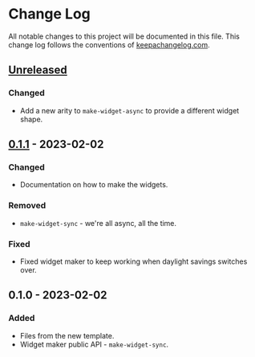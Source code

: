 # Change Log
All notable changes to this project will be documented in this file. This change log follows the conventions of [keepachangelog.com](http://keepachangelog.com/).

## [Unreleased]
### Changed
- Add a new arity to `make-widget-async` to provide a different widget shape.

## [0.1.1] - 2023-02-02
### Changed
- Documentation on how to make the widgets.

### Removed
- `make-widget-sync` - we're all async, all the time.

### Fixed
- Fixed widget maker to keep working when daylight savings switches over.

## 0.1.0 - 2023-02-02
### Added
- Files from the new template.
- Widget maker public API - `make-widget-sync`.

[Unreleased]: https://github.com/mert/datalog-02/compare/0.1.1...HEAD
[0.1.1]: https://github.com/mert/datalog-02/compare/0.1.0...0.1.1
